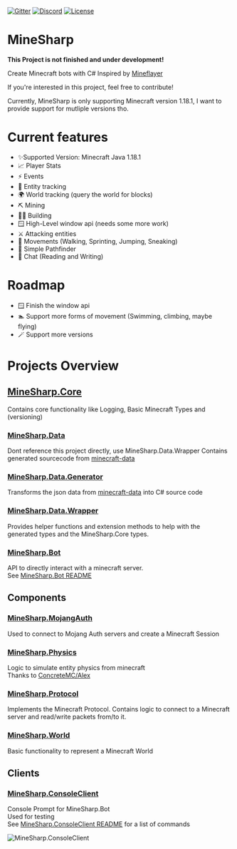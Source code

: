 [![Gitter](https://img.shields.io/gitter/room/MineSharp-net/community?style=for-the-badge)](https://gitter.im/MineSharp-net/community?utm_source=badge&utm_medium=badge&utm_campaign=pr-badge)
[![Discord](https://img.shields.io/badge/Discord-Join-green?style=for-the-badge)](https://discord.gg/Pt6JT5nXMr)
[![License](https://img.shields.io/github/license/psu-de/MineSharp?style=for-the-badge)](https://github.com/psu-de/MineSharp/blob/main/LICENSE)

# MineSharp

**This Project is not finished and under development!**

Create Minecraft bots with C#
Inspired by [Mineflayer](https://github.com/PrismarineJS/mineflayer)

If you're interested in this project, feel free to contribute!

Currently, MineSharp is only supporting Minecraft version 1.18.1, I want to provide support for mutliple versions tho.

# Current features

- ✨Supported Version: Minecraft Java 1.18.1
- 📈 Player Stats
- ⚡ Events
- 🐖 Entity tracking
- 🌍 World tracking (query the world for blocks)
- ⛏️ Mining
- 👷‍♂️ Building
- 🪟 High-Level window api (needs some more work)
- ⚔️ Attacking entities
- 🏃 Movements (Walking, Sprinting, Jumping, Sneaking)
- 🔎 Simple Pathfinder
- 📝 Chat (Reading and Writing)

# Roadmap

- 🪟 Finish the window api
- 🏊 Support more forms of movement (Swimming, climbing, maybe flying)
- 🪄 Support more versions

# Projects Overview

## [MineSharp.Core](https://github.com/psu-de/MineSharp/tree/main/MineSharp.Core)

Contains core functionality like Logging, Basic Minecraft Types and (versioning)

### [MineSharp.Data](https://github.com/psu-de/MineSharp/tree/main/Data/MineSharp.Data)

Dont reference this project directly, use MineSharp.Data.Wrapper
Contains generated sourcecode from [minecraft-data](https://github.com/PrismarineJS/minecraft-data)

### [MineSharp.Data.Generator](https://github.com/psu-de/MineSharp/tree/main/Data/MineSharp.Data.Generator)

Transforms the json data from [minecraft-data](https://github.com/PrismarineJS/minecraft-data) into C# source code

### [MineSharp.Data.Wrapper](https://github.com/psu-de/MineSharp/tree/main/Data/MineSharp.Data.Wrapper)

Provides helper functions and extension methods to help with the generated types and the MineSharp.Core types.

### [MineSharp.Bot](https://github.com/psu-de/MineSharp/tree/main/MineSharp.Bot)

API to directly interact with a minecraft server. \
See [MineSharp.Bot README](https://github.com/psu-de/MineSharp/tree/main/MineSharp.Bot)

## Components

### [MineSharp.MojangAuth](https://github.com/psu-de/MineSharp/tree/main/Components/MineSharp.MojangAuth)

Used to connect to Mojang Auth servers and create a Minecraft Session

### [MineSharp.Physics](https://github.com/psu-de/MineSharp/tree/main/Components/MineSharp.Physics)

Logic to simulate entity physics from minecraft\
Thanks to [ConcreteMC/Alex](https://github.com/ConcreteMC/Alex)

### [MineSharp.Protocol](https://github.com/psu-de/MineSharp/tree/main/Components/MineSharp.Protocol)

Implements the Minecraft Protocol. Contains logic to connect to a Minecraft server and read/write packets from/to it.

### [MineSharp.World](https://github.com/psu-de/MineSharp/tree/main/Components/MineSharp.World)

Basic functionality to represent a Minecraft World

## Clients

### [MineSharp.ConsoleClient](https://github.com/psu-de/MineSharp/tree/main/Clients/MineSharp.ConsoleClient)

Console Prompt for MineSharp.Bot\
Used for testing\
See [MineSharp.ConsoleClient README](https://github.com/psu-de/MineSharp/blob/main/Clients/MineSharp.ConsoleClient/README.md)
for a list of commands

![MineSharp.ConsoleClient](https://i.ibb.co/HgYtkN0/Bild-2022-07-20-141355981.png)
